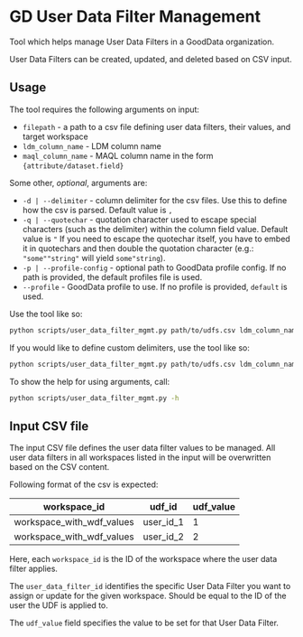 # GD User Data Filter Management

Tool which helps manage User Data Filters in a GoodData organization.

User Data Filters can be created, updated, and deleted based on CSV input.

## Usage

The tool requires the following arguments on input:

- `filepath` - a path to a csv file defining user data filters, their values, and target workspace
- `ldm_column_name` - LDM column name
- `maql_column_name` - MAQL column name in the form `{attribute/dataset.field}`

Some other, _optional_, arguments are:

- `-d | --delimiter` - column delimiter for the csv files. Use this to define how the csv is parsed. Default value is `,`
- `-q | --quotechar` - quotation character used to escape special characters (such as the delimiter) within the column field value. Default value is `"` If you need to escape the quotechar itself, you have to embed it in quotechars and then double the quotation character (e.g.: `"some""string"` will yield `some"string`).
- `-p | --profile-config` - optional path to GoodData profile config. If no path is provided, the default profiles file is used.
- `--profile` - GoodData profile to use. If no profile is provided, `default` is used.

Use the tool like so:

```sh
python scripts/user_data_filter_mgmt.py path/to/udfs.csv ldm_column_name maql_column_name
```

If you would like to define custom delimiters, use the tool like so:

```sh
python scripts/user_data_filter_mgmt.py path/to/udfs.csv ldm_column_name maql_column_name -d ","
```

To show the help for using arguments, call:

```sh
python scripts/user_data_filter_mgmt.py -h
```

## Input CSV file

The input CSV file defines the user data filter values to be managed. All user data filters in all workspaces listed in the input will be overwritten based on the CSV content.

Following format of the csv is expected:

| workspace_id              | udf_id    | udf_value |
| ------------------------- | --------- | --------- |
| workspace_with_wdf_values | user_id_1 | 1         |
| workspace_with_wdf_values | user_id_2 | 2         |

Here, each `workspace_id` is the ID of the workspace where the user data filter applies.

The `user_data_filter_id` identifies the specific User Data Filter you want to assign or update for the given workspace. Should be equal to the ID of the user the UDF is applied to.

The `udf_value` field specifies the value to be set for that User Data Filter.
